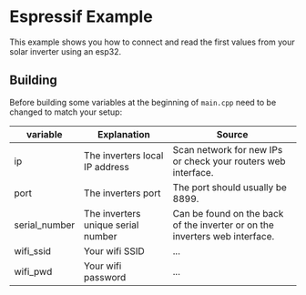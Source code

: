 # Espressif Example
This example shows you how to connect and read the first values from your solar inverter using an esp32.

## Building
Before building some variables at the beginning of `main.cpp` need to be changed to match your setup:

| variable      | Explanation                         | Source     |
| ------------- | ----------------------------------- | ---------- |
| ip            | The inverters local IP address      | Scan network for new IPs or check your routers web interface.  |
| port          | The inverters port                  | The port should usually be 8899. |
| serial_number | The inverters unique serial number  | Can be found on the back of the inverter or on the inverters web interface. |
| wifi_ssid | Your wifi SSID |  ... |
| wifi_pwd | Your wifi password  | ... |
